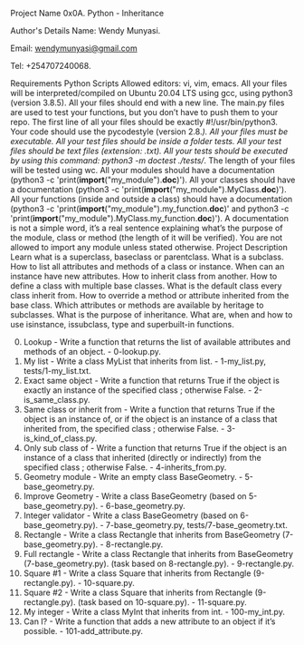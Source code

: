 Project Name
0x0A. Python - Inheritance

Author's Details
Name: Wendy Munyasi.

Email: wendymunyasi@gmail.com

Tel: +254707240068.

Requirements
Python Scripts
Allowed editors: vi, vim, emacs.
All your files will be interpreted/compiled on Ubuntu 20.04 LTS using gcc, using python3 (version 3.8.5).
All your files should end with a new line.
The main.py files are used to test your functions, but you don’t have to push them to your repo.
The first line of all your files should be exactly #!/usr/bin/python3.
Your code should use the pycodestyle (version 2.8.*).
All your files must be executable.
All your test files should be inside a folder tests.
All your test files should be text files (extension: .txt).
All your tests should be executed by using this command: python3 -m doctest ./tests/*.
The length of your files will be tested using wc.
All your modules should have a documentation (python3 -c 'print(__import__("my_module").__doc__)').
All your classes should have a documentation (python3 -c 'print(__import__("my_module").MyClass.__doc__)').
All your functions (inside and outside a class) should have a documentation (python3 -c 'print(__import__("my_module").my_function.__doc__)' and python3 -c 'print(__import__("my_module").MyClass.my_function.__doc__)').
A documentation is not a simple word, it’s a real sentence explaining what’s the purpose of the module, class or method (the length of it will be verified).
You are not allowed to import any module unless stated otherwise.
Project Description
Learn what is a superclass, baseclass or parentclass. What is a subclass. How to list all attributes and methods of a class or instance. When can an instance have new attributes. How to inherit class from another. How to define a class with multiple base classes. What is the default class every class inherit from. How to override a method or attribute inherited from the base class. Which attributes or methods are available by heritage to subclasses. What is the purpose of inheritance. What are, when and how to use isinstance, issubclass, type and superbuilt-in functions.

0. Lookup - Write a function that returns the list of available attributes and methods of an object. - 0-lookup.py.
1. My list - Write a class MyList that inherits from list. - 1-my_list.py, tests/1-my_list.txt.
2. Exact same object - Write a function that returns True if the object is exactly an instance of the specified class ; otherwise False. - 2-is_same_class.py.
3. Same class or inherit from - Write a function that returns True if the object is an instance of, or if the object is an instance of a class that inherited from, the specified class ; otherwise False. - 3-is_kind_of_class.py.
4. Only sub class of - Write a function that returns True if the object is an instance of a class that inherited (directly or indirectly) from the specified class ; otherwise False. - 4-inherits_from.py.
5. Geometry module - Write an empty class BaseGeometry. - 5-base_geometry.py.
6. Improve Geometry - Write a class BaseGeometry (based on 5-base_geometry.py). - 6-base_geometry.py.
7. Integer validator - Write a class BaseGeometry (based on 6-base_geometry.py). - 7-base_geometry.py, tests/7-base_geometry.txt.
8. Rectangle - Write a class Rectangle that inherits from BaseGeometry (7-base_geometry.py). - 8-rectangle.py.
9. Full rectangle - Write a class Rectangle that inherits from BaseGeometry (7-base_geometry.py). (task based on 8-rectangle.py). - 9-rectangle.py.
10. Square #1 - Write a class Square that inherits from Rectangle (9-rectangle.py). - 10-square.py.
11. Square #2 - Write a class Square that inherits from Rectangle (9-rectangle.py). (task based on 10-square.py). - 11-square.py.
12. My integer - Write a class MyInt that inherits from int. - 100-my_int.py.
13. Can I? - Write a function that adds a new attribute to an object if it’s possible. - 101-add_attribute.py.
